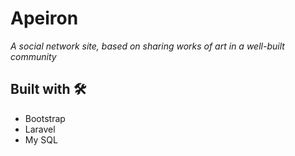 
# Apeiron
*A social network site, based on sharing works of art in a well-built community*

## Built with 🛠️

- Bootstrap
- Laravel
- My SQL


